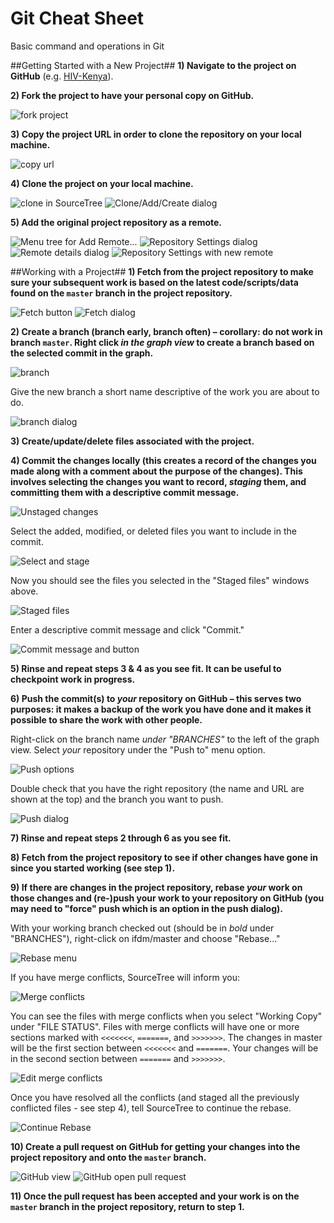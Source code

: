 # Git Cheat Sheet
Basic command and operations in Git

##Getting Started with a New Project##
**1) Navigate to the project on GitHub** (e.g. [HIV-Kenya](https://github.com/InstituteforDiseaseModeling/HIV-Kenya)).

**2) Fork the project to have your personal copy on GitHub.**

![fork project](https://github.com/clorton/git-cheat-sheet/raw/master/images/github-fork.png)

**3) Copy the project URL in order to clone the repository on your local machine.**

![copy url](https://github.com/clorton/git-cheat-sheet/raw/master/images/github-copy-url.png)

**4) Clone the project on your local machine.**

![clone in SourceTree](https://github.com/clorton/git-cheat-sheet/raw/master/images/source-tree-clone.png)
![Clone/Add/Create dialog](https://github.com/clorton/git-cheat-sheet/raw/master/images/source-tree-clone-dialog.png)

**5) Add the original project repository as a remote.**

![Menu tree for Add Remote...](https://github.com/clorton/git-cheat-sheet/raw/master/images/source-tree-add-remote-menu.png)
![Repository Settings dialog](https://github.com/clorton/git-cheat-sheet/raw/master/images/source-tree-repository-settings-dialog.png)
![Remote details dialog](https://github.com/clorton/git-cheat-sheet/raw/master/images/source-tree-remote-details-dialog.png)
![Repository Settings with new remote](https://github.com/clorton/git-cheat-sheet/raw/master/images/source-tree-remote-details-dialog.png)

##Working with a Project##
**1) Fetch from the project repository to make sure your subsequent work is based on the latest code/scripts/data found on the ```master``` branch in the project repository.**

![Fetch button](https://github.com/clorton/git-cheat-sheet/raw/master/images/source-tree-fetch.png)
![Fetch dialog](https://github.com/clorton/git-cheat-sheet/raw/master/images/source-tree-fetch-dialog.png)

**2) Create a branch (branch early, branch often) – corollary: do not work in branch ```master```. Right click _in the graph view_ to create a branch based on the selected commit in the graph.**

![branch](https://github.com/clorton/git-cheat-sheet/raw/master/images/source-tree-branch.png)

Give the new branch a short name descriptive of the work you are about to do.

![branch dialog](https://github.com/clorton/git-cheat-sheet/raw/master/images/source-tree-new-branch-dialog.png)

**3) Create/update/delete files associated with the project.**

**4) Commit the changes locally (this creates a record of the changes you made along with a comment about the purpose of the changes). This involves selecting the changes you want to record, _staging_ them, and committing them with a descriptive commit message.**

![Unstaged changes](https://github.com/clorton/git-cheat-sheet/raw/master/images/source-tree-unstaged-changes.png)

Select the added, modified, or deleted files you want to include in the commit.

![Select and stage](https://github.com/clorton/git-cheat-sheet/raw/master/images/source-tree-stage.png)

Now you should see the files you selected in the "Staged files" windows above.

![Staged files](https://github.com/clorton/git-cheat-sheet/raw/master/images/source-tree-staged.png)

Enter a descriptive commit message and click "Commit."

![Commit message and button](https://github.com/clorton/git-cheat-sheet/raw/master/images/source-tree-commit-message.png)

**5) Rinse and repeat steps 3 & 4 as you see fit. It can be useful to checkpoint work in progress.**

**6)	Push the commit(s) to _your_ repository on GitHub – this serves two purposes: it makes a backup of the work you have done and it makes it possible to share the work with other people.**

Right-click on the branch name _under "BRANCHES"_ to the left of the graph view. Select _your_ repository under the "Push to" menu option.

![Push options](https://github.com/clorton/git-cheat-sheet/raw/master/images/source-tree-push.png)

Double check that you have the right repository (the name and URL are shown at the top) and the branch you want to push.

![Push dialog](https://github.com/clorton/git-cheat-sheet/raw/master/images/source-tree-push-dialog.png)

**7) Rinse and repeat steps 2 through 6 as you see fit.**

**8) Fetch from the project repository to see if other changes have gone in since you started working (see step 1).**

**9) If there are changes in the project repository, rebase _your_ work on those changes and (re-)push your work to your repository on GitHub (you may need to "force" push which is an option in the push dialog).**

With your working branch checked out (should be in *bold* under "BRANCHES"), right-click on ifdm/master and choose "Rebase..."

![Rebase menu](https://github.com/clorton/git-cheat-sheet/raw/master/images/source-tree-rebase-menu.png)

If you have merge conflicts, SourceTree will inform you:

![Merge conflicts](https://github.com/clorton/git-cheat-sheet/raw/master/images/source-tree-merge-conflicts.png)

You can see the files with merge conflicts when you select "Working Copy" under "FILE STATUS". Files with merge conflicts will have one or more sections marked with ```<<<<<<<```, ```=======```, and ```>>>>>>>```. The changes in master will be the first section between ```<<<<<<<``` and ```=======```. Your changes will be in the second section between ```=======``` and ```>>>>>>>```.

![Edit merge conflicts](https://github.com/clorton/git-cheat-sheet/raw/master/images/merge-conflicts.png)

Once you have resolved all the conflicts (and staged all the previously conflicted files - see step 4), tell SourceTree to continue the rebase.

![Continue Rebase](https://github.com/clorton/git-cheat-sheet/raw/master/images/source-tree-continue-rebase.png)

**10) Create a pull request on GitHub for getting your changes into the project repository and onto the ```master``` branch.**

![GitHub view](https://github.com/clorton/git-cheat-sheet/raw/master/images/github-initiate-pull-request.png)
![GitHub  open pull request](https://github.com/clorton/git-cheat-sheet/raw/master/images/github-open-pull-request.png)

**11) Once the pull request has been accepted and your work is on the ```master``` branch in the project repository, return to step 1.**
